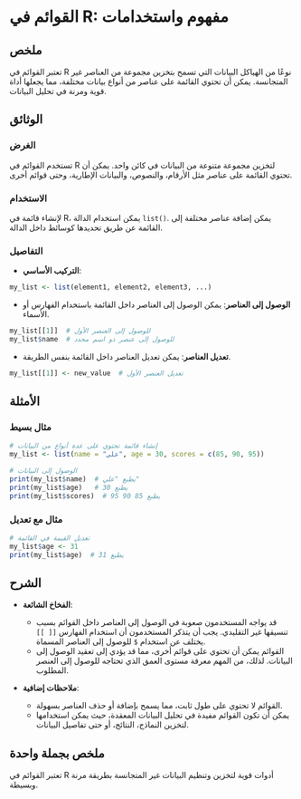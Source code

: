 <!--
Meta Description: # القوائم في R: مفهوم واستخدامات ## ملخص تعتبر القوائم في R نوعًا من الهياكل البيانات التي تسمح بتخزين مجموعة من العناصر غير المتجانسة. يمكن أن تحتوي ...
Meta Keywords: إلى, my_list, البيانات, يمكن, القوائم
-->

# القوائم في R: مفهوم واستخدامات

## ملخص
تعتبر القوائم في R نوعًا من الهياكل البيانات التي تسمح بتخزين مجموعة من العناصر غير المتجانسة. يمكن أن تحتوي القائمة على عناصر من أنواع بيانات مختلفة، مما يجعلها أداة قوية ومرنة في تحليل البيانات.

## الوثائق
### الغرض
تستخدم القوائم في R لتخزين مجموعة متنوعة من البيانات في كائن واحد. يمكن أن تحتوي القائمة على عناصر مثل الأرقام، والنصوص، والبيانات الإطارية، وحتى قوائم أخرى.

### الاستخدام
لإنشاء قائمة في R، يمكن استخدام الدالة `list()`. يمكن إضافة عناصر مختلفة إلى القائمة عن طريق تحديدها كوسائط داخل الدالة.

### التفاصيل
- **التركيب الأساسي**: 
```R
my_list <- list(element1, element2, element3, ...)
```
- **الوصول إلى العناصر**: 
يمكن الوصول إلى العناصر داخل القائمة باستخدام الفهارس أو الأسماء.
```R
my_list[[1]]  # للوصول إلى العنصر الأول
my_list$name  # للوصول إلى عنصر ذو اسم محدد
```
- **تعديل العناصر**: 
يمكن تعديل العناصر داخل القائمة بنفس الطريقة.
```R
my_list[[1]] <- new_value  # تعديل العنصر الأول
```

## الأمثلة
### مثال بسيط
```R
# إنشاء قائمة تحتوي على عدة أنواع من البيانات
my_list <- list(name = "علي", age = 30, scores = c(85, 90, 95))

# الوصول إلى البيانات
print(my_list$name)  # يطبع "علي"
print(my_list$age)   # يطبع 30
print(my_list$scores)  # يطبع 85 90 95
```

### مثال مع تعديل
```R
# تعديل القيمة في القائمة
my_list$age <- 31
print(my_list$age)  # يطبع 31
```

## الشرح
- **الفخاخ الشائعة**: 
  - قد يواجه المستخدمون صعوبة في الوصول إلى العناصر داخل القوائم بسبب تنسيقها غير التقليدي. يجب أن يتذكر المستخدمون أن استخدام الفهارس `[[ ]]` يختلف عن استخدام `$` للوصول إلى العناصر المسماة.
  - القوائم يمكن أن تحتوي على قوائم أخرى، مما قد يؤدي إلى تعقيد الوصول إلى البيانات. لذلك، من المهم معرفة مستوى العمق الذي تحتاجه للوصول إلى العنصر المطلوب.

- **ملاحظات إضافية**: 
  - القوائم لا تحتوي على طول ثابت، مما يسمح بإضافة أو حذف العناصر بسهولة.
  - يمكن أن تكون القوائم مفيدة في تحليل البيانات المعقدة، حيث يمكن استخدامها لتخزين النماذج، النتائج، أو حتى تفاصيل البيانات.

## ملخص بجملة واحدة
تعتبر القوائم في R أدوات قوية لتخزين وتنظيم البيانات غير المتجانسة بطريقة مرنة وبسيطة.